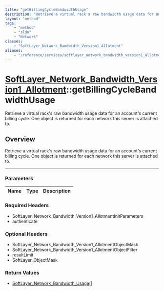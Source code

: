 ```yaml
---
title: "getBillingCycleBandwidthUsage"
description: "Retrieve a virtual rack's raw bandwidth usage data for an account's current billing cycle. One object is returned for ea... "
layout: "method"
tags:
    - "method"
    - "sldn"
    - "Network"
classes:
    - "SoftLayer_Network_Bandwidth_Version1_Allotment"
aliases:
    - "/reference/services/softlayer_network_bandwidth_version1_allotment/getBillingCycleBandwidthUsage"
---
```

# [SoftLayer_Network_Bandwidth_Version1_Allotment](/reference/services/SoftLayer_Network_Bandwidth_Version1_Allotment)::getBillingCycleBandwidthUsage

Retrieve a virtual rack's raw bandwidth usage data for an account's current billing cycle. One object is returned for each network this server is attached to.


## Overview 
Retrieve a virtual rack's raw bandwidth usage data for an account's current billing cycle. One object is returned for each network this server is attached to.

-----

### Parameters 
|Name | Type | Description |
| --- | --- | --- |


### Required Headers
* SoftLayer_Network_Bandwidth_Version1_AllotmentInitParameters
* authenticate


### Optional Headers
* SoftLayer_Network_Bandwidth_Version1_AllotmentObjectMask
* SoftLayer_Network_Bandwidth_Version1_AllotmentObjectFilter
* resultLimit
* SoftLayer_ObjectMask

### Return Values
* <a href='/reference/datatypes/SoftLayer_Network_Bandwidth_Usage'>SoftLayer_Network_Bandwidth_Usage[] </a>




